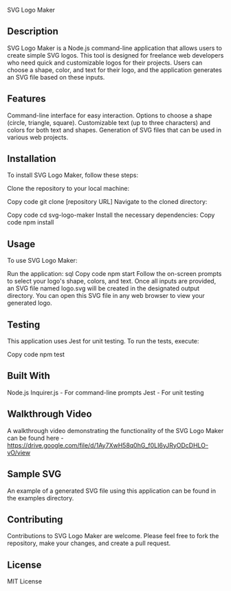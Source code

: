 SVG Logo Maker

## Description
SVG Logo Maker is a Node.js command-line application that allows users to create simple SVG logos. This tool is designed for freelance web developers who need quick and customizable logos for their projects. Users can choose a shape, color, and text for their logo, and the application generates an SVG file based on these inputs.

## Features
Command-line interface for easy interaction.
Options to choose a shape (circle, triangle, square).
Customizable text (up to three characters) and colors for both text and shapes.
Generation of SVG files that can be used in various web projects.

## Installation
To install SVG Logo Maker, follow these steps:

Clone the repository to your local machine:

Copy code
git clone [repository URL]
Navigate to the cloned directory:

Copy code
cd svg-logo-maker
Install the necessary dependencies:
Copy code
npm install

## Usage
To use SVG Logo Maker:

Run the application:
sql
Copy code
npm start
Follow the on-screen prompts to select your logo's shape, colors, and text.
Once all inputs are provided, an SVG file named logo.svg will be created in the designated output directory.
You can open this SVG file in any web browser to view your generated logo.

## Testing
This application uses Jest for unit testing. To run the tests, execute:

Copy code
npm test

## Built With
Node.js
Inquirer.js - For command-line prompts
Jest - For unit testing

## Walkthrough Video
A walkthrough video demonstrating the functionality of the SVG Logo Maker can be found here - https://drive.google.com/file/d/1Ay7XwH58q0hG_f0LI6yJRyODcDHLO-vO/view

## Sample SVG
An example of a generated SVG file using this application can be found in the examples directory.

## Contributing
Contributions to SVG Logo Maker are welcome. Please feel free to fork the repository, make your changes, and create a pull request.

## License
MIT License

